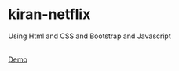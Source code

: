 # kiran-netflix
Using Html and CSS and Bootstrap and Javascript 

<br>
<a href="https://kiran-netflix.vercel.app/">Demo</a>
